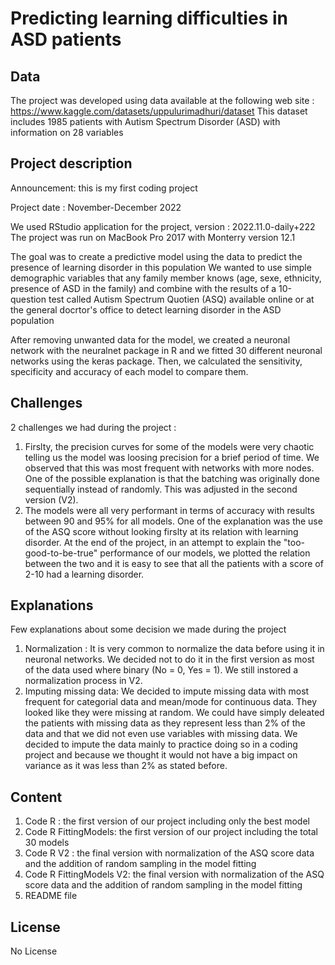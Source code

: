 # Predicting learning difficulties in ASD patients

## Data
The project was developed using data available at the following web site : https://www.kaggle.com/datasets/uppulurimadhuri/dataset
This dataset includes 1985 patients with Autism Spectrum Disorder (ASD) with information on 28 variables 

## Project description
Announcement: this is my first coding project

Project date : November-December 2022

We used RStudio application for the project, version : 2022.11.0-daily+222
The project was run on MacBook Pro 2017 with Monterry version 12.1 

The goal was to create a predictive model using the data to predict the presence of learning disorder in this population
We wanted to use simple demographic variables that any family member knows (age, sexe, ethnicity, presence of ASD in the family) and combine with the results 
of a 10-question test called Autism Spectrum Quotien (ASQ) available online or at the general docrtor's office to detect learning disorder in the ASD population 

After removing unwanted data for the model, we created a neuronal network with the neuralnet package in R and we fitted 30 different neuronal networks using the keras package. Then, we calculated the sensitivity, specificity and accuracy of each model to compare them.

## Challenges
2 challenges we had during the project : 
1) Firslty, the precision curves for some of the models were very chaotic telling us the model was loosing precision for a brief period of time. We observed that this was most frequent with networks with more nodes. One of the possible explanation is that the batching was originally done sequentially instead of randomly. This was adjusted in the second version (V2).
2) The models were all very performant in terms of accuracy with results between 90 and 95% for all models. One of the explanation was the use of the ASQ score without looking firslty at its relation with learning disorder. At the end of the project, in an attempt to explain the "too-good-to-be-true" performance of our models, we plotted the relation between the two and it is easy to see that all the patients with a score of 2-10 had a learning disorder. 

## Explanations 
Few explanations about some decision we made during the project 
1) Normalization : It is very common to normalize the data before using it in neuronal networks. We decided not to do it in the first version as most of the data used where binary (No = 0, Yes = 1). We still instored a normalization process in V2.
2) Imputing missing data: We decided to impute missing data with most frequent for categorial data and mean/mode for continuous data. They looked like they were missing at random. We could have simply deleated the patients with missing data as they represent less than 2% of the data and that we did not even use variables with missing data. We decided to impute the data mainly to practice doing so in a coding project and because we thought it would not have a big impact on variance as it was less than 2% as stated before. 

## Content
1) Code R : the first version of our project including only the best model 
2) Code R FittingModels: the first version of our project including the total 30 models
3) Code R V2 : the final version with normalization of the ASQ score data and the addition of random sampling in the model fitting 
4) Code R FittingModels V2: the final version with normalization of the ASQ score data and the addition of random sampling in the model fitting 
5) README file

## License 
No License 
